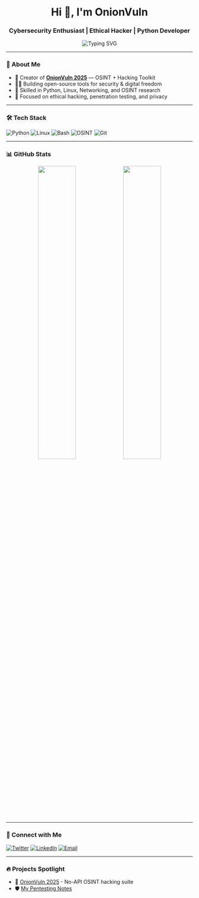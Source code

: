 <h1 align="center">Hi 👋, I'm OnionVuln</h1>
<h3 align="center">Cybersecurity Enthusiast | Ethical Hacker | Python Developer</h3>

<p align="center">
  <img src="https://readme-typing-svg.herokuapp.com?font=Fira+Code&size=24&duration=2000&color=F75757&center=true&vCenter=true&width=500&lines=Ethical+Hacking+is+my+Passion;Python+is+my+Weapon;Cybersecurity+is+my+Mission!" alt="Typing SVG" />
</p>

---

### 🧠 About Me

- 🔐 Creator of **[OnionVuln 2025](https://github.com/onionvuln/SafeSocial)** — OSINT + Hacking Toolkit
- 👨‍💻 Building open-source tools for security & digital freedom
- 🧰 Skilled in Python, Linux, Networking, and OSINT research
- 🧅 Focused on ethical hacking, penetration testing, and privacy

---

### 🛠️ Tech Stack

![Python](https://img.shields.io/badge/-Python-333333?style=flat&logo=python)
![Linux](https://img.shields.io/badge/-Linux-333333?style=flat&logo=linux)
![Bash](https://img.shields.io/badge/-Bash-333333?style=flat&logo=gnu-bash)
![OSINT](https://img.shields.io/badge/-OSINT-333333?style=flat&logo=simple-icons)
![Git](https://img.shields.io/badge/-Git-333333?style=flat&logo=git)

---

### 📊 GitHub Stats

<p align="center">
  <img src="https://github-readme-stats.vercel.app/api?username=YOUR_USERNAME&show_icons=true&theme=radical" width="45%" />
  <img src="https://github-readme-streak-stats.herokuapp.com/?user=YOUR_USERNAME&theme=radical" width="45%" />
</p>

---

### 🔗 Connect with Me

[![Twitter](https://img.shields.io/badge/-Twitter-blue?style=flat-square&logo=twitter&logoColor=white)](https://twitter.com/onionvuln)
[![LinkedIn](https://img.shields.io/badge/-LinkedIn-blue?style=flat-square&logo=linkedin)](https://instagram.com/onionvuln)
[![Email](https://img.shields.io/badge/-Email-red?style=flat-square&logo=gmail&logoColor=white)](mailto:onionvuln@protonmail.com)

---

### 🔥 Projects Spotlight

- 🧅 [OnionVuln 2025](https://github.com/onionvuln/SafeSocial) - No-API OSINT hacking suite
- 🛡️ [My Pentesting Notes](https://github.com/onionvuln)
